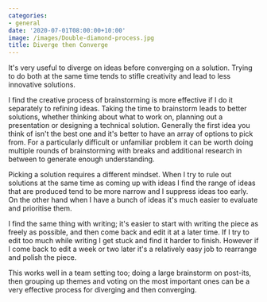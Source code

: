 ```yaml
---
categories:
- general
date: '2020-07-01T08:00:00+10:00'
image: /images/Double-diamond-process.jpg
title: Diverge then Converge
---
```


It's very useful to diverge on ideas before converging on a solution.
Trying to do both at the same time tends to stifle creativity and lead to less innovative solutions.

I find the creative process of brainstorming is more effective if I do it separately to refining ideas.
Taking the time to brainstorm leads to better solutions, whether thinking about what to work on, planning out a presentation or designing a technical solution.
Generally the first idea you think of isn't the best one and it's better to have an array of options to pick from.
For a particularly difficult or unfamiliar problem it can be worth doing multiple rounds of brainstorming with breaks and additional research in between to generate enough understanding.

Picking a solution requires a different mindset.
When I try to rule out solutions at the same time as coming up with ideas I find the range of ideas that are produced tend to be more narrow and I suppress ideas too early.
On the other hand when I have a bunch of ideas it's much easier to evaluate and prioritise them.

I find the same thing with writing; it's easier to start with writing the piece as freely as possible, and then come back and edit it at a later time.
If I try to edit too much while writing I get stuck and find it harder to finish.
However if I come back to edit a week or two later it's a relatively easy job to rearrange and polish the piece.

This works well in a team setting too; doing a large brainstorm on post-its, then grouping up themes and voting on the most important ones can be a very effective process for diverging and then converging.